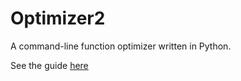 # Optimizer2

A command-line function optimizer written in Python.

See the guide [here](http://siegelord.github.io/Optimizer2)
